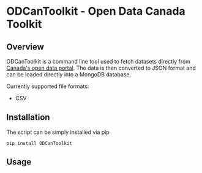 # ODCanToolkit - Open Data Canada Toolkit

## Overview

ODCanToolkit is a command line tool used to fetch datasets directly from [Canada's open data portal](http://open.canada.ca/).
The data is then converted to JSON format and can be loaded directly into a MongoDB database.

Currently supported file formats:
* CSV


## Installation
The script can be simply installed via pip
```
pip install ODCanToolkit
```  

## Usage
